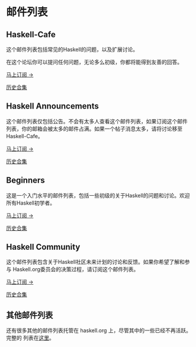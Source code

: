 #  邮件列表

## Haskell-Cafe

这个邮件列表包括常见的Haskell的问题，以及扩展讨论。

在这个论坛你可以提问任何问题，无论多么初级，你都将能得到友善的回答。

[马上订阅 →](http://mail.haskell.org/mailman/listinfo/haskell-cafe)

[历史合集](http://mail.haskell.org/pipermail/haskell-cafe/)

## Haskell Announcements

这个邮件列表仅包括公告。不会有太多人查看这个邮件列表，如果订阅这个邮件
列表，你的邮箱会被太多的邮件占满。如果一个帖子消息太多，请将讨论移至
Haskell-Cafe。

[马上订阅 →](http://mail.haskell.org/mailman/listinfo/haskell)

[历史合集](http://mail.haskell.org/pipermail/haskell/)

## Beginners

这是一个入门水平的邮件列表，包括一些初级的关于Haskell的问题和讨论。欢迎
所有Haskell初学者。

[马上订阅 →](http://mail.haskell.org/mailman/listinfo/beginners)

[历史合集](http://mail.haskell.org/pipermail/beginners/)

## Haskell Community

这个邮件列表包含关于Haskell社区未来计划的讨论和反馈。如果你希望了解和参与
Haskell.org委员会的决策过程，请订阅这个邮件列表。

[马上订阅 →](http://mail.haskell.org/cgi-bin/mailman/listinfo/haskell-community)

[历史合集](https://mail.haskell.org/pipermail/haskell-community/)

## 其他邮件列表

还有很多其他的邮件列表托管在 haskell.org 上，尽管其中的一些已经不再活跃。完整的
列表在[这里](http://mail.haskell.org)。
